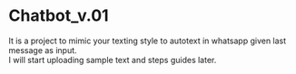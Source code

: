 # Chatbot_v.01
It is a project to mimic your texting style to autotext in whatsapp given last message as input.  
I will start uploading sample text and steps guides later.
